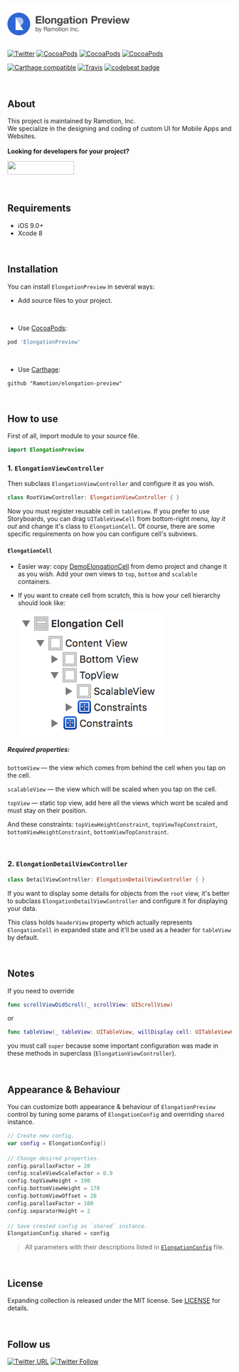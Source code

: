 [![header](/assets/header.png)](https://business.ramotion.com?utm_source=gthb&utm_medium=special&utm_campaign=elongation-preview-logo)

[![Twitter](https://img.shields.io/badge/Twitter-@Ramotion-blue.svg?style=flat)](http://twitter.com/Ramotion)
[![CocoaPods](https://img.shields.io/cocoapods/p/elongation-preview.svg)](https://cocoapods.org/pods/elongation-preview)
[![CocoaPods](https://img.shields.io/cocoapods/v/elongation-preview.svg)](http://cocoapods.org/pods/elongation-preview)
[![CocoaPods](https://img.shields.io/cocoapods/metrics/doc-percent/elongation-preview.svg)](https://cdn.rawgit.com/Ramotion/elongation-preview/master/docs/index.html)

[![Carthage compatible](https://img.shields.io/badge/Carthage-compatible-4BC51D.svg?style=flat)](https://github.com/Ramotion/elongation-preview)
[![Travis](https://travis-ci.org/Ramotion/elongation-preview.svg?branch=master)](https://travis-ci.org/Ramotion/elongation-preview)
[![codebeat badge](https://codebeat.co/badges/6a009992-5bf2-4730-aa35-f3b20ce7693d)](https://codebeat.co/projects/github-com-ramotion-elongation-preview)

<br>

## About
This project is maintained by Ramotion, Inc.<br>
We specialize in the designing and coding of custom UI for Mobile Apps and Websites.<br><br>**Looking for developers for your project?**

<a href="http://business.ramotion.com?utm_source=gthb&utm_medium=special&utm_campaign=elongation-preview-contact-us/#Get_in_Touch" > <img src="https://github.com/Ramotion/navigation-stack/raw/master/contact_our_team@2x.png" width="150" height="30"></a>

<br>

## Requirements

- iOS 9.0+
- Xcode 8

<br>

## Installation
You can install `ElongationPreview` in several ways:

- Add source files to your project.

<br>

- Use [CocoaPods](https://cocoapods.org):
``` ruby
pod 'ElongationPreview'
```

<br>

- Use [Carthage](https://github.com/Carthage/Carthage):
```
github "Ramotion/elongation-preview"
```

<br>

## How to use

First of all, import module to your source file.

```swift
import ElongationPreview
```

### 1. `ElongationViewController`

Then subclass `ElongationViewController` and configure it as you wish.

```swift
class RootViewController: ElongationViewController { }
```

Now you must register reusable cell in `tableView`. If you prefer to use Storyboards, you can drag `UITableViewCell` from bottom-right menu, *lay it out* and change it's class to `ElongationCell`. Of course, there are some specific requirements on how you can configure cell's subviews.

#### `ElongationCell`

- Easier way: copy [DemoElongationCell](/ElongationPreview/ElongationPreviewDemo/Views/DemoElongationCell.xib) from demo project and change it as you wish. Add your own views to `top`, `bottom` and `scalable` containers.

- If you want to create cell from scratch, this is how your cell hierarchy should look like:

   ![hierarchy](/assets/elongationCellHierarchy.png)
   
##### Required properties:   
`bottomView` — the view which comes from behind the cell when you tap on the cell.

`scalableView` — the view which will be scaled when you tap on the cell.
 
`topView` — static top view, add here all the views which wont be scaled and must stay on their position.

And these constraints: `topViewHeightConstraint`, `topViewTopConstraint`, `bottomViewHeightConstraint`, `bottomViewTopConstraint`.

<br>

### 2. `ElongationDetailViewController`

```swift
class DetailViewController: ElongationDetailViewController { }
```

If you want to display some details for objects from the `root` view, it's better to subclass `ElongationDetailViewController` and configure it for displaying your data.

This class holds `headerView` property which actually represents `ElongationCell` in expanded state and it'll be used as a header for `tableView` by default.

<br>

## Notes
If you need to override
```swift
func scrollViewDidScroll(_ scrollView: UIScrollView)
```
or
```swift
func tableView(_ tableView: UITableView, willDisplay cell: UITableViewCell, forRowAt indexPath: IndexPath)
```
you must call `super` because some important configuration was made in these methods in superclass (`ElongationViewController`).

<br>

## Appearance & Behaviour
You can customize both appearance & behaviour of `ElongationPreview` control by tuning some params of `ElongationConfig` and overriding `shared` instance.

```swift
// Create new config.
var config = ElongationConfig()

// Change desired properties.
config.parallaxFactor = 20 
config.scaleViewScaleFactor = 0.9
config.topViewHeight = 190
config.bottomViewHeight = 170
config.bottomViewOffset = 20
config.parallaxFactor = 100
config.separatorHeight = 2

// Save created config as `shared` instance.
ElongationConfig.shared = config
```

> All parameters with their descriptions listed in [`ElongationConfig`](/ElongationPreview/ElongationPreview/Source/ElongationConfig.swift) file.

<br>

## License

Expanding collection is released under the MIT license.
See [LICENSE](./LICENSE) for details.

<br>

## Follow us

[![Twitter URL](https://img.shields.io/twitter/url/http/shields.io.svg?style=social)](https://twitter.com/intent/tweet?text=https://github.com/ramotion/elongation-preview)
[![Twitter Follow](https://img.shields.io/twitter/follow/ramotion.svg?style=social)](https://twitter.com/ramotion)
